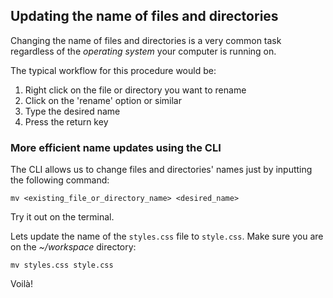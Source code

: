 ## Updating the name of files and directories

Changing the name of files and directories is a very common task regardless of the _operating system_ your computer is running on.

The typical workflow for this procedure would be: 

1. Right click on the file or directory you want to rename
2. Click on the 'rename' option or similar
3. Type the desired name 
4. Press the return key

### More efficient name updates using the CLI

The CLI allows us to change files and directories' names just by inputting the following command:

```
mv <existing_file_or_directory_name> <desired_name>
```

Try it out on the terminal.

Lets update the name of the `styles.css` file to `style.css`. Make sure you are on the _~/workspace_ directory:

```
mv styles.css style.css
```

Voilà!